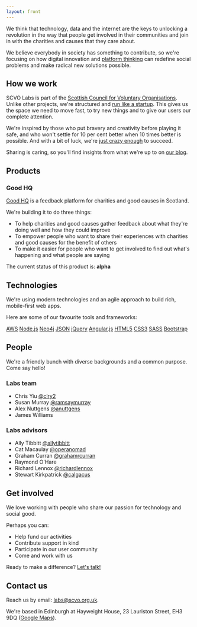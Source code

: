 ```yaml
---
layout: front
---
```


We think that technology, data and the internet are the keys to unlocking a revolution in the way that people get involved in their communities and join in with the charities and causes that they care about.

We believe everybody in society has something to contribute, so we're focusing on how digital innovation and [platform thinking](http://www.wired.com/2014/01/platform-thinking-approach-innovation/) can redefine social problems and make radical new solutions possible.



## How we work

SCVO Labs is part of the [Scottish Council for Voluntary Organisations](http://www.scvo.org.uk). Unlike other projects, we're structured and [run like a startup](http://theleanstartup.com/principles). This gives us the space we need to move fast, to try new things and to give our users our complete attention.

We're inspired by those who put bravery and creativity before playing it safe, and who won't settle for 10 per cent better when 10 times better is possible. And with a bit of luck, we're [just crazy enough](http://www.wired.com/2013/02/moonshots-matter-heres-how-to-make-them-happen/) to succeed.

Sharing is caring, so you'll find insights from what we're up to on [our blog](/blog/).



## Products

### Good HQ

[Good HQ](https://goodhq.org) is a feedback platform for charities and good causes in Scotland.

We're building it to do three things:

* To help charities and good causes gather feedback about what they're doing well and how they could improve
* To empower people who want to share their experiences with charities and good causes for the benefit of others
* To make it easier for people who want to get involved to find out what's happening and what people are saying

The current status of this product is: **alpha**


## Technologies

We're using modern technologies and an agile approach to build rich, mobile-first web apps.

Here are some of our favourite tools and frameworks:

<a href="http://aws.amazon.com/" class="btn btn-default">AWS</a> 
<a href="https://nodejs.org/" class="btn btn-default">Node.js</a> 
<a href="http://neo4j.com/" class="btn btn-default">Neo4j</a> 
<a href="http://json.org/" class="btn btn-default">JSON</a>
<a href="https://jquery.com/" class="btn btn-default">jQuery</a> 
<a href="https://angularjs.org/" class="btn btn-default">Angular.js</a> 
<a href="http://www.w3.org/TR/html/" class="btn btn-default">HTML5</a> 
<a href="http://www.w3.org/TR/CSS/" class="btn btn-default">CSS3</a> 
<a href="http://sass-lang.com/" class="btn btn-default">SASS</a> 
<a href="http://getbootstrap.com/" class="btn btn-default">Bootstrap</a> 



## People

We're a friendly bunch with diverse backgrounds and a common purpose. Come say hello!

### Labs team

- Chris Yiu [@clry2](https://twitter.com/clry2)
- Susan Murray [@ramsaymurray](https://twitter.com/ramsaymurray)
- Alex Nuttgens [@anuttgens](https://twitter.com/anuttgens)
- James Williams

### Labs advisors

- Ally Tibbitt [@allytibbitt](https://twitter.com/allytibbitt)
- Cat Macaulay [@operanomad](https://twitter.com/operanomad)
- Graham Curran [@grahamrcurran](https://twitter.com/grahamrcurran)
- Raymond O'Hare
- Richard Lennox [@richardlennox](https://twitter.com/richardlennox)
- Stewart Kirkpatrick [@calgacus](https://twitter.com/calgacus)



## Get involved

We love working with people who share our passion for technology and social good.

Perhaps you can:

- Help fund our activities
- Contribute support in kind
- Participate in our user community
- Come and work with us

Ready to make a difference? [Let's talk!](mailto:labs@scvo.org.uk)



## Contact us

Reach us by email: [labs@scvo.org.uk](mailto:labs@scvo.org.uk).

We're based in Edinburgh at Hayweight House, 23 Lauriston Street, EH3 9DQ ([Google Maps](https://www.google.co.uk/maps/place/Edinburgh,+City+of+Edinburgh+EH3+9DQ/)).
